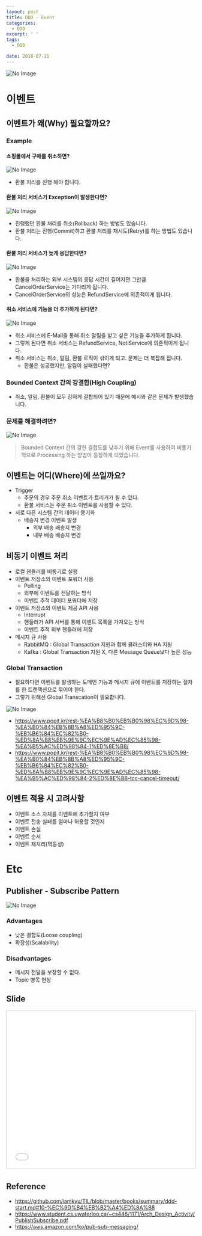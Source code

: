 ```yaml
---
layout: post
title: DDD - Event
categories:
  - DDD
excerpt: ' '
tags:
  - DDD

date: 2018-07-11
---
```


![No Image](/assets/logo/ddd.png)


# 이벤트 
## 이벤트가 왜(Why) 필요할까요?
### Example
#### 쇼핑몰에서 구매를 취소하면?
![No Image](/assets/posts/20180711/1.png)
- 환불 처리를 진행 해야 합니다.

#### 환불 처리 서비스가 Exception이 발생한다면?
![No Image](/assets/posts/20180711/2.png)
- 진행했던 환불 처리를 취소(Rollback) 하는 방법도 있습니다.
- 환불 처리는 진행(Commit)하고 환불 처리를 재시도(Retry)를 하는 방법도 있습니다.

#### 환불 처리 서비스가 늦게 응답한다면?
![No Image](/assets/posts/20180711/3.png)
- 환불을 처리하는 외부 시스템의 응답 시간이 길어지면 그만큼 CancelOrderService는 기다리게 됩니다.
- CancelOrderService의 성능은 RefundService에 의존적이게 됩니다.

#### 취소 서비스에 기능을 더 추가하게 된다면?
![No Image](/assets/posts/20180711/4.png)

- 취소 서비스에 E-Mail을 통해 취소 알림을 받고 싶은 기능을 추가하게 됩니다.
- 그렇게 된다면 취소 서비스는 RefundService, NotiService에 의존적이게 됩니다.
- 취소 서비스는 취소, 알림, 환불 로직이 섞이게 되고. 문제는 더 복잡해 집니다.
  - 환불은 성공했지만, 알림이 실패했다면?

### Bounded Context 간의 강결합(High Coupling)
- 취소, 알림, 환불이 모두 강하게 결합되어 있기 때문에 예시와 같은 문제가 발생했습니다.


### 문제를 해결하려면?
![No Image](/assets/posts/20180711/5.png)

> Bounded Context 간의 강한 결합도를 낮추기 위해 Event를 사용하여 비동기적으로 Processing 하는 방법이 등장하게 되었습니다.

## 이벤트는 어디(Where)에 쓰일까요?
- Trigger
  - 주문의 경우 주문 취소 이벤트가 트리거가 될 수 있다.
  - 환불 서비스는 주문 취소 이벤트를 사용할 수 있다.
- 서로 다른 시스템 간의 데이터 동기화
  - 배송지 변경 이벤트 발생
    - 외부 배송 배송지 변경
    - 내부 배송 배송지 변경

## 비동기 이벤트 처리
- 로컬 핸들러를 비동기로 실행
- 이벤트 저장소와 이벤트 포워더 사용
  - Polling
  - 외부에 이벤트를 전달하는 방식
  - 이벤트 추적 데이터 포워더에 저장
- 이벤트 저장소와 이벤트 제공 API 사용
  - Interrupt
  - 핸들러가 API 서버를 통해 이벤트 목록을 가져오는 방식
  - 이벤트 추적 외부 핸들러에 저장
- 메시지 큐 사용
  - RabbitMQ : Global Transaction 지원과 함께 클러스터와 HA 지원
  - Kafka : Global Transaction 지원 X, 다른 Message Queue보다 높은 성능

### Global Transaction
- 필요하다면 이벤트를 발생하는 도메인 기능과 메시지 큐에 이벤트를 저장하는 절차를 한 트랜잭션으로 묶어야 한다.
- 그렇기 위해선 Global Transcation이 필요합니다.

![No Image](/assets/posts/20180711/7.png)

- <https://www.popit.kr/rest-%EA%B8%B0%EB%B0%98%EC%9D%98-%EA%B0%84%EB%8B%A8%ED%95%9C-%EB%B6%84%EC%82%B0-%ED%8A%B8%EB%9E%9C%EC%9E%AD%EC%85%98-%EA%B5%AC%ED%98%84-1%ED%8E%B8/>
- <https://www.popit.kr/rest-%EA%B8%B0%EB%B0%98%EC%9D%98-%EA%B0%84%EB%8B%A8%ED%95%9C-%EB%B6%84%EC%82%B0-%ED%8A%B8%EB%9E%9C%EC%9E%AD%EC%85%98-%EA%B5%AC%ED%98%84-2%ED%8E%B8-tcc-cancel-timeout/>

## 이벤트 적용 시 고려사항
- 이벤트 소스 자체를 이벤트에 추가할지 여부
- 이벤트 전송 실패를 얼마나 허용할 것인지
- 이벤트 손실
- 이벤트 순서
- 이벤트 재처리(멱등성)

# Etc
## Publisher - Subscribe Pattern
![No Image](/assets/posts/20180711/6.png)
### Advantages
- 낮은 결합도(Loose coupling)
- 확장성(Scalability)

### Disadvantages
- 메시지 전달을 보장할 수 없다.
- Topic 병목 현상

## Slide
<iframe src="//www.slideshare.net/slideshow/embed_code/key/xSnFAa7RtOSi0P" width="510" height="420" frameborder="0" marginwidth="0" marginheight="0" scrolling="no" style="border:1px solid #CCC; border-width:1px; margin-bottom:5px; max-width: 100%;" allowfullscreen> </iframe>


## Reference
- <https://github.com/iamkyu/TIL/blob/master/books/summary/ddd-start.md#10-%EC%9D%B4%EB%B2%A4%ED%8A%B8>
- <https://www.student.cs.uwaterloo.ca/~cs446/1171/Arch_Design_Activity/PublishSubscribe.pdf>
- <https://aws.amazon.com/ko/pub-sub-messaging/>